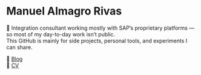 # Manuel Almagro Rivas

👋 Integration consultant working mostly with SAP’s proprietary platforms — so most of my day-to-day work isn’t public.  
This GitHub is mainly for side projects, personal tools, and experiments I can share.

🔗 [Blog](https://blog.almag.ro)  
📄 [CV](https://blog.almag.ro/cv_linkedin/)
